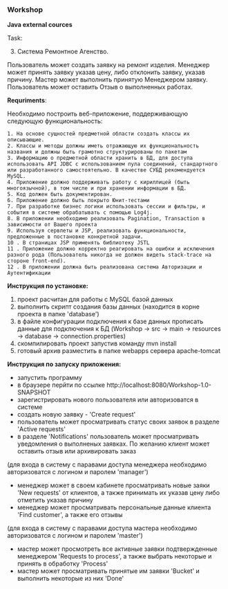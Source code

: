  ### Workshop

**Java external cources**

Task:

3. Система Ремонтное Агенство.

Пользователь может создать заявку на ремонт изделия. Менеджер может принять заявку указав цену, либо отклонить заявку, указав причину. Мастер может выполнить принятую Менеджером заявку. Пользователь может оставить Отзыв о выполненных работах.


**Requriments**:	

Необходимо построить веб-приложение, поддерживающую следующую функциональность:
	
    1. На основе сущностей предметной области создать классы их описывающие.
    2. Классы и методы должны иметь отражающую их функциональность названия и должны быть грамотно структурированы по пакетам
    3. Информацию о предметной области хранить в БД, для доступа использовать API JDBC с использованием пула соединений, стандартного или разработанного самостоятельно. В качестве СУБД рекомендуется MySQL.
    4. Приложение должно поддерживать работу с кириллицей (быть многоязычной), в том числе и при хранении информации в БД.
    5. Код должен быть документирован.
    6. Приложение должно быть покрыто Юнит-тестами
    7. При разработке бизнес логики использовать сессии и фильтры, и события в системе обрабатывать с помощью Log4j.
    8. В приложении необходимо реализовать Pagination, Transaction в зависимости от Вашего проекта
    9. Используя сервлеты и JSP, реализовать функциональности, предложенные в постановке конкретной задачи.
    10 . В страницах JSP применять библиотеку JSTL
    11 . Приложение должно корректно реагировать на ошибки и исключения разного рода (Пользователь никогда не должен видеть stack-trace на стороне front-end).
    12 . В приложении должна быть реализована система Авторизации и Аутентификации

**Инструкция по установке:**
1. проект расчитан для работы с MySQL базой данных
1. выполнить скрипт создания базы данных (находится в корне проекта в папке 'database')
1. в файле конфигурации подключения к базе данных прописать данные для подключения к БД (Workshop -> src -> main -> resources -> database -> connection.properties)
1. скомпилировать проект запустив команду mvn install
1. готовый архив разместить в папке webapps сервера apache-tomcat


**Инструкция по запуску приложения:**
- запустить программу
- в браузере перйти по ссылке http://localhost:8080/Workshop-1.0-SNAPSHOT
- зарегистрировать нового пользователя или авторизоватся в системе
- создать новую заявку - 'Create request'
- пользователь может просматривать статус своих заявок в разделе 'Active requests'
- в разделе 'Notifications' пользователь может просматривать уведомления о выполненых заявках. По желанию клиент может оставить отзыв или архивировать заказ

(для входа в систему с паравами доступа менеджера необходимо авторизоватся с логином и паролем 'manager')
- менеджер может в своем кабинете просматривать новые заяки 'New requests' от клиентов, а также принимать их указав цену либо отметить указав причину
- менеджер может просматривать персональные данные клиента 'Find customer', а также его отзывы

(для входа в систему с паравами доступа мастера необходимо авторизоватся с логином и паролем 'master')
- мастер может просмотреть все активные заявки подтвержденные менеджером 'Requests to process', а также выбрать некоторые и принять в обработку 'Process' 
- мастер может просматривать принятые им заявки 'Bucket' и выполнить некоторые из них 'Done'
